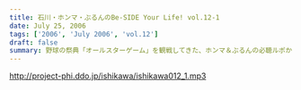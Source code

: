 ```yaml
---
title: 石川・ホンマ・ぶるんのBe-SIDE Your Life! vol.12-1
date: July 25, 2006
tags: ['2006', 'July 2006', 'vol.12']
draft: false
summary: 野球の祭典「オールスターゲーム」を観戦してきた、ホンマ＆ぶるんの必聴ルポからスタート！！まさに、前半戦を終えビーサイも後半戦に突入し、夏のアゲアゲTシャツの販売状況が上むきであるなど、まさに走りつづけようとしているビーサイ軍団・・・そして、昨今のランキング圏外問題からの全面展開を目指すべく彼らが足を向けたのは、「フジヤマ」であった・・・（本当の山です。富士急ハイランドでわないよ。）NAMAE
---
```


http://project-phi.ddo.jp/ishikawa/ishikawa012_1.mp3
